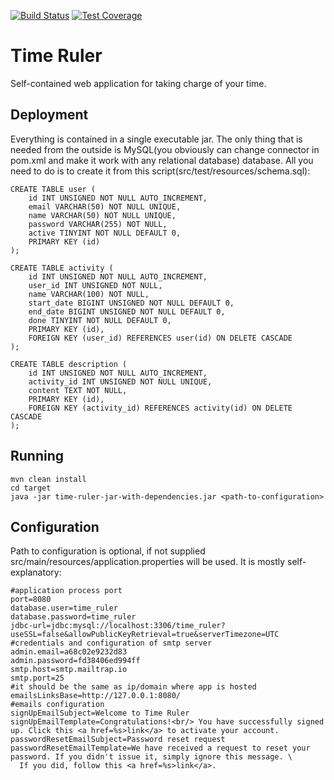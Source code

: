 [![Build Status](https://travis-ci.com/Iprogrammerr/Time-Ruler.svg?branch=master)](https://travis-ci.com/Iprogrammerr/Time-Ruler)
[![Test Coverage](https://img.shields.io/codecov/c/github/iprogrammerr/time-ruler/master.svg)](https://codecov.io/gh/Iprogrammerr/Time-Ruler/branch/master)
# Time Ruler
Self-contained web application for taking charge of your time.

## Deployment
Everything is contained in a single executable jar. The only thing that is needed from the outside is MySQL(you obviously can change connector in pom.xml and make it work with any relational database) database. All you need to do is to create it from this script(src/test/resources/schema.sql):
```
CREATE TABLE user (
	id INT UNSIGNED NOT NULL AUTO_INCREMENT,
	email VARCHAR(50) NOT NULL UNIQUE,
	name VARCHAR(50) NOT NULL UNIQUE,
	password VARCHAR(255) NOT NULL,
	active TINYINT NOT NULL DEFAULT 0,
	PRIMARY KEY (id)
);

CREATE TABLE activity (
	id INT UNSIGNED NOT NULL AUTO_INCREMENT,
	user_id INT UNSIGNED NOT NULL,
	name VARCHAR(100) NOT NULL,
	start_date BIGINT UNSIGNED NOT NULL DEFAULT 0,
	end_date BIGINT UNSIGNED NOT NULL DEFAULT 0,
	done TINYINT NOT NULL DEFAULT 0,
	PRIMARY KEY (id),
	FOREIGN KEY (user_id) REFERENCES user(id) ON DELETE CASCADE
);

CREATE TABLE description (
	id INT UNSIGNED NOT NULL AUTO_INCREMENT,
	activity_id INT UNSIGNED NOT NULL UNIQUE,
	content TEXT NOT NULL,
	PRIMARY KEY (id),
	FOREIGN KEY (activity_id) REFERENCES activity(id) ON DELETE CASCADE
);
```
## Running
```
mvn clean install
cd target
java -jar time-ruler-jar-with-dependencies.jar <path-to-configuration>
```
## Configuration
Path to configuration is optional, if not supplied src/main/resources/application.properties will be used. It is mostly self-explanatory:
```
#application process port
port=8080
database.user=time_ruler
database.password=time_ruler
jdbc-url=jdbc:mysql://localhost:3306/time_ruler?useSSL=false&allowPublicKeyRetrieval=true&serverTimezone=UTC
#credentials and configuration of smtp server
admin.email=a68c02e9232d83
admin.password=fd38406ed994ff
smtp.host=smtp.mailtrap.io
smtp.port=25
#it should be the same as ip/domain where app is hosted
emailsLinksBase=http://127.0.0.1:8080/
#emails configuration
signUpEmailSubject=Welcome to Time Ruler
signUpEmailTemplate=Congratulations!<br/> You have successfully signed up. Click this <a href=%s>link</a> to activate your account.
passwordResetEmailSubject=Password reset request
passwordResetEmailTemplate=We have received a request to reset your password. If you didn't issue it, simply ignore this message. \
  If you did, follow this <a href=%s>link</a>.
``` 
   